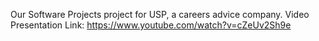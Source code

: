 Our Software Projects project for USP, a careers advice company.
Video Presentation Link: https://www.youtube.com/watch?v=cZeUv2Sh9e
